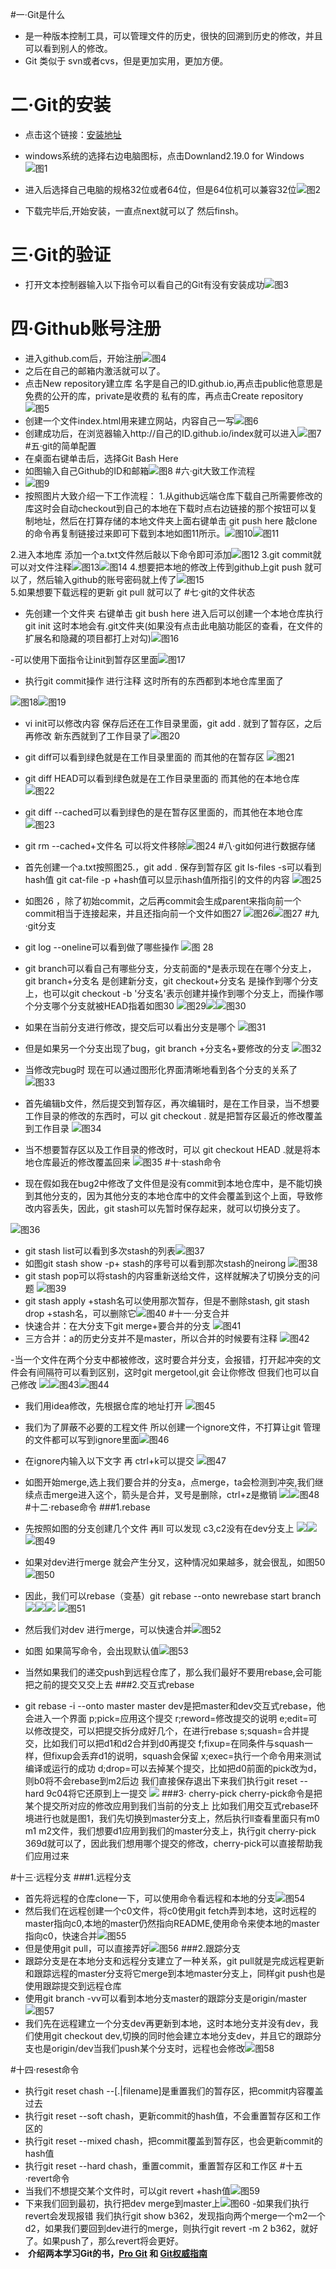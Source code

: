 #一·Git是什么
- 是一种版本控制工具，可以管理文件的历史，很快的回溯到历史的修改，并且可以看到别人的修改。
- Git 类似于 svn或者cvs，但是更加实用，更加方便。
# 二·Git的安装
- 点击这个链接：[安装地址](https://git-scm.com/)
- windows系统的选择右边电脑图标，点击Downland2.19.0 for Windows![图1](https://upload-images.jianshu.io/upload_images/14266824-4ca9b2cb4a287207.png?imageMogr2/auto-orient/strip%7CimageView2/2/w/1240)
- 进入后选择自己电脑的规格32位或者64位，但是64位机可以兼容32位![图2](https://upload-images.jianshu.io/upload_images/14266824-5f82b36abe2f1344.png?imageMogr2/auto-orient/strip%7CimageView2/2/w/1240)

- 下载完毕后,开始安装，一直点next就可以了  然后finsh。
# 三·Git的验证
- 打开文本控制器输入以下指令可以看自己的Git有没有安装成功![图3](https://upload-images.jianshu.io/upload_images/14266824-3fe3de1fc7d14fb7.png?imageMogr2/auto-orient/strip%7CimageView2/2/w/1240)

# 四·Github账号注册
- 进入github.com后，开始注册![图4](https://upload-images.jianshu.io/upload_images/14266824-17187b4b64c83d4c.png?imageMogr2/auto-orient/strip%7CimageView2/2/w/1240)
- 之后在自己的邮箱内激活就可以了。
- 点击New repository建立库 名字是自己的ID.github.io,再点击public他意思是免费的公开的库，private是收费的 私有的库，再点击Create repository![图5](https://upload-images.jianshu.io/upload_images/14266824-ba308cfba625f3d9.png?imageMogr2/auto-orient/strip%7CimageView2/2/w/1240)
- 创建一个文件index.html用来建立网站，内容自己一写![图6](https://upload-images.jianshu.io/upload_images/14266824-e679135cc5c44fbc.png?imageMogr2/auto-orient/strip%7CimageView2/2/w/1240)
- 创建成功后，在浏览器输入http://自己的ID.github.io/index就可以进入![图7](https://upload-images.jianshu.io/upload_images/14266824-7921587befb8fc80.png?imageMogr2/auto-orient/strip%7CimageView2/2/w/1240)
#五·git的简单配置
- 在桌面右键单击后，选择Git Bash Here
- 如图输入自己Github的ID和邮箱![图8](https://upload-images.jianshu.io/upload_images/14266824-c12369effa47554b.png?imageMogr2/auto-orient/strip%7CimageView2/2/w/1240)
#六·git大致工作流程
- ![图9](https://upload-images.jianshu.io/upload_images/14266824-067c1c27ea75d52b.png?imageMogr2/auto-orient/strip%7CimageView2/2/w/1240)
- 按照图片大致介绍一下工作流程：
1.从github远端仓库下载自己所需要修改的库这时会自动checkout到自己的本地在下载时点右边链接的那个按钮可以复制地址，然后在打算存储的本地文件夹上面右键单击 git push here 敲clone的命令再复制链接过来即可下载到本地如图11所示。![图10](https://upload-images.jianshu.io/upload_images/14266824-13c3ae2a8a4b9c5a.png?imageMogr2/auto-orient/strip%7CimageView2/2/w/1240)![图11](https://upload-images.jianshu.io/upload_images/14266824-53f3f31fda538795.png?imageMogr2/auto-orient/strip%7CimageView2/2/w/1240)

2.进入本地库 添加一个a.txt文件然后敲以下命令即可添加![图12](https://upload-images.jianshu.io/upload_images/14266824-1965c739dfbea943.png?imageMogr2/auto-orient/strip%7CimageView2/2/w/1240)
3.git commit就可以对文件注释![图13](https://upload-images.jianshu.io/upload_images/14266824-380f6a96160ab36e.png?imageMogr2/auto-orient/strip%7CimageView2/2/w/1240)![图14](https://upload-images.jianshu.io/upload_images/14266824-82297de8efdbdd2c.png?imageMogr2/auto-orient/strip%7CimageView2/2/w/1240)
4.想要把本地的修改上传到github上git push 就可以了，然后输入github的账号密码就上传了![图15](https://upload-images.jianshu.io/upload_images/14266824-37ef5ed7f5eae72d.png?imageMogr2/auto-orient/strip%7CimageView2/2/w/1240)  
5.如果想要下载远程的更新 git pull 就可以了
#七·git的文件状态  
- 先创建一个文件夹 右键单击 git bush here 进入后可以创建一个本地仓库执行git init 这时本地会有.git文件夹(如果没有点击此电脑功能区的查看，在文件的扩展名和隐藏的项目都打上对勾)![图16](https://upload-images.jianshu.io/upload_images/14266824-a038a8aa2fc8b64a.png?imageMogr2/auto-orient/strip%7CimageView2/2/w/1240)  

-可以使用下面指令让init到暂存区里面![图17](https://upload-images.jianshu.io/upload_images/14266824-79a16a21515f4d92.png?imageMogr2/auto-orient/strip%7CimageView2/2/w/1240)
- 执行git commit操作 进行注释 这时所有的东西都到本地仓库里面了 

![图18](https://upload-images.jianshu.io/upload_images/14266824-5c4725e0cd963cf8.png?imageMogr2/auto-orient/strip%7CimageView2/2/w/1240)![图19](https://upload-images.jianshu.io/upload_images/14266824-8d47412d055f3746.png?imageMogr2/auto-orient/strip%7CimageView2/2/w/1240)  

- vi init可以修改内容 保存后还在工作目录里面，git add . 就到了暂存区，之后再修改 新东西就到了工作目录了![图20](https://upload-images.jianshu.io/upload_images/14266824-7e7103060c493bb8.png?imageMogr2/auto-orient/strip%7CimageView2/2/w/1240)
- git diff可以看到绿色就是在工作目录里面的 而其他的在暂存区 ![图21](https://upload-images.jianshu.io/upload_images/14266824-f55a215c0c17c5eb.png?imageMogr2/auto-orient/strip%7CimageView2/2/w/1240)
- git diff HEAD可以看到绿色就是在工作目录里面的 而其他的在本地仓库![图22](https://upload-images.jianshu.io/upload_images/14266824-d751fdbe362283be.png?imageMogr2/auto-orient/strip%7CimageView2/2/w/1240)
- git diff --cached可以看到绿色的是在暂存区里面的，而其他在本地仓库![图23](https://upload-images.jianshu.io/upload_images/14266824-f24e8f8da0721f94.png?imageMogr2/auto-orient/strip%7CimageView2/2/w/1240)
- git rm --cached+文件名 可以将文件移除![图24](https://upload-images.jianshu.io/upload_images/14266824-8cbd1aee6a90aa40.png?imageMogr2/auto-orient/strip%7CimageView2/2/w/1240)
#八·git如何进行数据存储
- 首先创建一个a.txt按照图25.，git add . 保存到暂存区 git ls-files -s可以看到hash值  git cat-file -p +hash值可以显示hash值所指引的文件的内容
![图25](https://upload-images.jianshu.io/upload_images/14266824-9221e4efe0d61082.png?imageMogr2/auto-orient/strip%7CimageView2/2/w/1240)
- 如图26 ，除了初始commit，之后再commit会生成parent来指向前一个commit相当于连接起来，并且还指向前一个文件如图27
![图26](https://upload-images.jianshu.io/upload_images/14266824-29d9067f1ae78b1d.png?imageMogr2/auto-orient/strip%7CimageView2/2/w/1240)![图27](https://upload-images.jianshu.io/upload_images/14266824-756faf1efff38381.png?imageMogr2/auto-orient/strip%7CimageView2/2/w/1240)
#九·git分支

- git log --oneline可以看到做了哪些操作
![图 28](https://upload-images.jianshu.io/upload_images/14266824-caa34a303dd6cbb2.png?imageMogr2/auto-orient/strip%7CimageView2/2/w/1240)
- git branch可以看自己有哪些分支，分支前面的*是表示现在在哪个分支上， git branch+分支名 是创建新分支，git checkout+分支名 是操作到哪个分支上，也可以git checkout -b '分支名'表示创建并操作到哪个分支上，而操作哪个分支哪个分支就被HEAD指着如图30
![ 图29](https://upload-images.jianshu.io/upload_images/14266824-aba44c3fbfb4d9d4.png?imageMogr2/auto-orient/strip%7CimageView2/2/w/1240)![](https://upload-images.jianshu.io/upload_images/14266824-3e95ef41a4786f01.png?imageMogr2/auto-orient/strip%7CimageView2/2/w/1240)![图30](https://upload-images.jianshu.io/upload_images/14266824-97752d259d0fcea7.png?imageMogr2/auto-orient/strip%7CimageView2/2/w/1240)

- 如果在当前分支进行修改，提交后可以看出分支是哪个
![图31](https://upload-images.jianshu.io/upload_images/14266824-673616ce9825c778.png?imageMogr2/auto-orient/strip%7CimageView2/2/w/1240)
 - 但是如果另一个分支出现了bug，git branch +分支名+要修改的分支
![图32](https://upload-images.jianshu.io/upload_images/14266824-759a85d24bca704c.png?imageMogr2/auto-orient/strip%7CimageView2/2/w/1240)
- 当修改完bug时  现在可以通过图形化界面清晰地看到各个分支的关系了
![图33](https://upload-images.jianshu.io/upload_images/14266824-a0390b0acd7ed7d7.png?imageMogr2/auto-orient/strip%7CimageView2/2/w/1240)

- 首先编辑b文件，然后提交到暂存区，再次编辑时，是在工作目录，当不想要工作目录的修改的东西时，可以  git checkout .   就是把暂存区最近的修改覆盖到工作目录
![ 图34](https://upload-images.jianshu.io/upload_images/14266824-6182c278520ff7eb.png?imageMogr2/auto-orient/strip%7CimageView2/2/w/1240)
- 当不想要暂存区以及工作目录的修改时，可以   git checkout HEAD .就是将本地仓库最近的修改覆盖回来
![图35](https://upload-images.jianshu.io/upload_images/14266824-bec89b321ff7195b.png?imageMogr2/auto-orient/strip%7CimageView2/2/w/1240)
#十·stash命令
- 现在假如我在bug2中修改了文件但是没有commit到本地仓库中，是不能切换到其他分支的，因为其他分支的本地仓库中的文件会覆盖到这个上面，导致修改内容丢失，因此，git stash可以先暂时保存起来，就可以切换分支了。

![图36](https://upload-images.jianshu.io/upload_images/14266824-12aae11a16a2c8d2.png?imageMogr2/auto-orient/strip%7CimageView2/2/w/1240)
- git stash list可以看到多次stash的列表![图37](https://upload-images.jianshu.io/upload_images/14266824-a5129599a8d15c8d.png?imageMogr2/auto-orient/strip%7CimageView2/2/w/1240)
- 如图git stash show -p+ stash的序号可以看到那次stash的neirong
![图38](https://upload-images.jianshu.io/upload_images/14266824-b7e360094fb1350e.png?imageMogr2/auto-orient/strip%7CimageView2/2/w/1240)
- git stash pop可以将stash的内容重新送给文件，这样就解决了切换分支的问题
![ 图39](https://upload-images.jianshu.io/upload_images/14266824-f8ac4c45d8ac891e.png?imageMogr2/auto-orient/strip%7CimageView2/2/w/1240)
- git stash apply +stash名可以使用那次暂存，但是不删除stash, git stash drop +stash名，可以删除它![图40](https://upload-images.jianshu.io/upload_images/14266824-31bf4e7ee4554769.png?imageMogr2/auto-orient/strip%7CimageView2/2/w/1240)
#十一·分支合并
- 快速合并：在大分支下git merge+要合并的分支
![图41](https://upload-images.jianshu.io/upload_images/14266824-2e224a6db53955f0.png?imageMogr2/auto-orient/strip%7CimageView2/2/w/1240)
- 三方合并：a的历史分支并不是master，所以合并的时候要有注释
![图42](https://upload-images.jianshu.io/upload_images/14266824-f5f7c75461eb58f9.png?imageMogr2/auto-orient/strip%7CimageView2/2/w/1240)

-当一个文件在两个分支中都被修改，这时要合并分支，会报错，打开起冲突的文件会有间隔符可以看到区别，这时git mergetool,git 会让你修改 但我们也可以自己修改
![](https://upload-images.jianshu.io/upload_images/14266824-7596f124a848a15e.png?imageMogr2/auto-orient/strip%7CimageView2/2/w/1240)![图43](https://upload-images.jianshu.io/upload_images/14266824-0186fa3b09c52d3e.png?imageMogr2/auto-orient/strip%7CimageView2/2/w/1240)![图44](https://upload-images.jianshu.io/upload_images/14266824-109b6e326d0e0564.png?imageMogr2/auto-orient/strip%7CimageView2/2/w/1240)
- 我们用idea修改，先根据仓库的地址打开
![图45](https://upload-images.jianshu.io/upload_images/14266824-386f00967b0eb2b8.png?imageMogr2/auto-orient/strip%7CimageView2/2/w/1240)
- 我们为了屏蔽不必要的工程文件 所以创建一个ignore文件，不打算让git 管理的文件都可以写到ignore里面![图46](https://upload-images.jianshu.io/upload_images/14266824-1b7e1deada2ed3a6.png?imageMogr2/auto-orient/strip%7CimageView2/2/w/1240)
- 在ignore内输入以下文字 再 ctrl+k可以提交
![图47](https://upload-images.jianshu.io/upload_images/14266824-07fe0c55d0e07961.png?imageMogr2/auto-orient/strip%7CimageView2/2/w/1240)
- 如图开始merge,选上我们要合并的分支a，点merge，ta会检测到冲突,我们继续点击merge进入这个，箭头是合并，叉号是删除，ctrl+z是撤销
![](https://upload-images.jianshu.io/upload_images/14266824-4cbe4f843fc61bd7.png?imageMogr2/auto-orient/strip%7CimageView2/2/w/1240)![图48](https://upload-images.jianshu.io/upload_images/14266824-956fc74f3d198d5a.png?imageMogr2/auto-orient/strip%7CimageView2/2/w/1240)
#十二·rebase命令
###1.rebase
- 先按照如图的分支创建几个文件 再ll 可以发现 c3,c2没有在dev分支上
![](https://upload-images.jianshu.io/upload_images/14266824-4a8532312eed8b3b.png?imageMogr2/auto-orient/strip%7CimageView2/2/w/1240)![](https://upload-images.jianshu.io/upload_images/14266824-9065c6456d2412d8.png?imageMogr2/auto-orient/strip%7CimageView2/2/w/1240)![图49](https://upload-images.jianshu.io/upload_images/14266824-0692a11f73c66c85.png?imageMogr2/auto-orient/strip%7CimageView2/2/w/1240)
- 如果对dev进行merge 就会产生分叉，这种情况如果越多，就会很乱，如图50
![图50](https://upload-images.jianshu.io/upload_images/14266824-80daf9ab64f575c0.png?imageMogr2/auto-orient/strip%7CimageView2/2/w/1240)
- 因此，我们可以rebase（变基）git rebase --onto newrebase start branch
![](https://upload-images.jianshu.io/upload_images/14266824-ad376c67c3facc73.png?imageMogr2/auto-orient/strip%7CimageView2/2/w/1240)![](https://upload-images.jianshu.io/upload_images/14266824-b1d390ccf75fcfe6.png?imageMogr2/auto-orient/strip%7CimageView2/2/w/1240)![](https://upload-images.jianshu.io/upload_images/14266824-4277aafe0cb87021.png?imageMogr2/auto-orient/strip%7CimageView2/2/w/1240)
![图51](https://upload-images.jianshu.io/upload_images/14266824-c9f7ccbbe929290c.png?imageMogr2/auto-orient/strip%7CimageView2/2/w/1240)
- 然后我们对dev 进行merge，可以快速合并![图52](https://upload-images.jianshu.io/upload_images/14266824-7cb075374425e4ea.png?imageMogr2/auto-orient/strip%7CimageView2/2/w/1240)
- 如图 如果简写命令，会出现默认值![图53](https://upload-images.jianshu.io/upload_images/14266824-7f650d94c2b0edf7.png?imageMogr2/auto-orient/strip%7CimageView2/2/w/1240)

- 当然如果我们的递交push到远程仓库了，那么我们最好不要用rebase,会可能把之前的提交又交上去
###2.交互式rebase
- git rebase -i --onto master master dev是把master和dev交互式rebase，他会进入一个界面
p;pick=应用这个提交 r;reword=修改提交的说明 e;edit=可以修改提交，可以把提交拆分成好几个，在进行rebase s;squash=合并提交，比如我们可以把d1和d2合并到d0再提交 f;fixup=在同条件与squash一样，但fixup会丢弃d1的说明，squash会保留 x;exec=执行一个命令用来测试编译或运行的成功 d;drop=可以去掉某个提交，比如把d0前面的pick改为d，则b0将不会rebase到m2后边
我们直接保存退出下来我们执行git reset -- hard 9c04将它还原到上一提交
![](https://upload-images.jianshu.io/upload_images/14266824-60b977de85633048.png?imageMogr2/auto-orient/strip%7CimageView2/2/w/1240)
###3· cherry-pick
cherry-pick命令是把某个提交所对应的修改应用到我们当前的分支上
比如我们用交互式rebase环境进行也就是图1，我们先切换到master分支上，然后执行ll查看里面只有m0 m1 m2文件，我们想要d1应用到我们的master分支上，执行git cherry-pick 369d就可以了，因此我们想用哪个提交的修改，cherry-pick可以直接帮助我们应用过来

#十三·远程分支
###1.远程分支
- 首先将远程的仓库clone一下，可以使用命令看远程和本地的分支![图54](https://upload-images.jianshu.io/upload_images/14266824-2cb11229894be201.png?imageMogr2/auto-orient/strip%7CimageView2/2/w/1240)
- 然后我们在远程创建一个c0文件，将c0使用git fetch弄到本地，这时远程的master指向c0,本地的master仍然指向README,使用命令来使本地的master指向c0，快速合并![图55](https://upload-images.jianshu.io/upload_images/14266824-aeedf46d1ed8eb96.png?imageMogr2/auto-orient/strip%7CimageView2/2/w/1240)
- 但是使用git pull，可以直接弄好![图56](https://upload-images.jianshu.io/upload_images/14266824-79a6624cd097854e.png?imageMogr2/auto-orient/strip%7CimageView2/2/w/1240)
###2.跟踪分支
- 跟踪分支是在本地分支和远程分支建立了一种关系，git pull就是完成远程更新和跟踪远程的master分支将它merge到本地master分支上，同样git push也是使用跟踪提交到远程仓库
- 使用git branch -vv可以看到本地分支master的跟踪分支是origin/master
![图57](https://upload-images.jianshu.io/upload_images/14266824-37c5606418684508.png?imageMogr2/auto-orient/strip%7CimageView2/2/w/1240)
- 我们先在远程建立一个分支dev再更新到本地，这时本地分支并没有dev，我们使用git checkout dev,切换的同时他会建立本地分支dev，并且它的跟踪分支也是origin/dev当我们push某个分支时，远程也会修改![图58](https://upload-images.jianshu.io/upload_images/14266824-f2f10be72aa1c2df.png?imageMogr2/auto-orient/strip%7CimageView2/2/w/1240)

#十四·resest命令
- 执行git reset chash --[.|filename]是重置我们的暂存区，把commit内容覆盖过去 
- 执行git reset --soft chash，更新commit的hash值，不会重置暂存区和工作区的 
- 执行git reset --mixed chash，把commit覆盖到暂存区，也会更新commit的hash值
- 执行git reset --hard chash，重置commit，重置暂存区和工作区
#十五·revert命令
- 当我们不想提交某个文件时，可以git revert +hash值![图59](https://upload-images.jianshu.io/upload_images/14266824-4164324eb1d7c352.png?imageMogr2/auto-orient/strip%7CimageView2/2/w/1240)
- 下来我们回到最初，执行把dev merge到master上![图60](https://upload-images.jianshu.io/upload_images/14266824-b315fe22dd8f20ef.png?imageMogr2/auto-orient/strip%7CimageView2/2/w/1240)
-如果我们执行revert会发现报错
我们执行git show b362，发现指向两个merge一个m2一个d2，如果我们要回到dev进行的merge，则执行git revert -m 2 b362，就好了。如果push了，那么revert将会更好。
-  **介绍两本学习Git的书，[Pro Git](https://git-scm.com/book/zh/v2) 和 [Git权威指南](https://github.com/gotgit/gotgit)**






